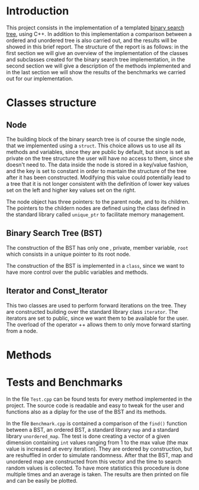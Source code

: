 # Introduction

This project consists in the implementation of a templated [binary search tree](https://en.wikipedia.org/wiki/Binary_search_tree), using C++. In addition to this implementation a comparison between a ordered and unordered tree is also carried out, and the results will be showed in this brief report. The structure of the report is as follows: in the first section we will give an overview of the implementation of the classes and subclasses created for the binary search tree implementation, in the second section we will give a description of the methods implemented and in the last section we will show the results of the benchmarks we carried out for our implementation.

# Classes structure
## Node

The building block of the binary search tree is of course the single node, that we implemented using a `struct`. This choice allows us to use all its methods and variables, since they are public by default, but since is set as private on the tree structure the user will have no access to them, since she doesn't need to. The data inside the node is stored in a key/value fashion, and the key is set to constant in order to mantain the structure of the tree after it has been constructed. Modifying this value could potentially lead to a tree that it is not longer consistent with the definition of lower key values set on the left and higher key values set on the right.

The node object has three pointers: to the parent node, and to its children. The pointers to the childern nodes are defined using the class defined in the standard library called `unique_ptr` to facilitate memory management. 
## Binary Search Tree (BST)

The construction of the BST has only one , private, member variable, `root` which consists in a unique pointer to its root node. 

The construction of the BST is implemented in a `class`, since we want to have more control over the public variables and methods.
## Iterator and Const_Iterator

This two classes are used to perform forward iterations on the tree. They are constructed building over the standard library class `iterator`. The iterators are set to public, since we want them to be available for the user. The overload of the operator ++ allows them to only move forward starting from a node.
# Methods


# Tests and Benchmarks
In the file `Test.cpp` can be found tests for every method implemented in the project. The source code is readable and easy to tweak for the user and functions also as a diplay for the use of the BST and its methods.

In the file `Benchmark.cpp` is contained a comparison of the `find()` function between a BST, an ordered BST, a standard library `map` and a standard library `unordered_map`. The test is done creating a vector of a given dimension containing `int` values ranging from 1 to the max value (the max value is increased at every iteration). They are ordered by construction, but are reshuffled in order to simulate randomness. After that the BST, map and unordered map are constructed from this vector and the time to search random values is collected. To have more statistics this procedure is done multiple times and an average is taken. The results are then printed on file and can be easily be plotted.
